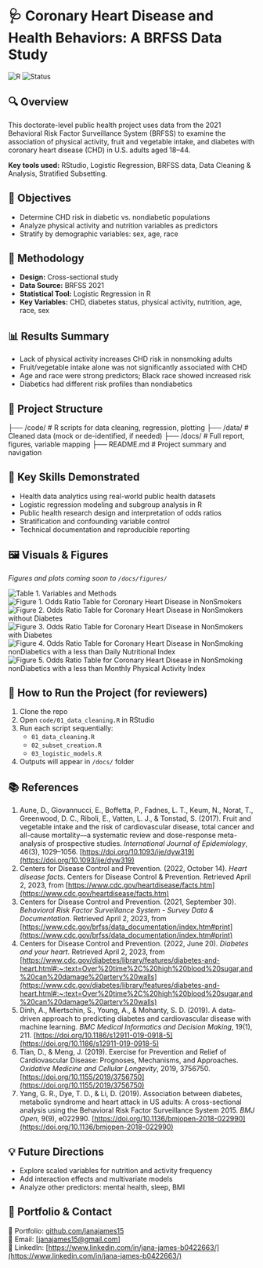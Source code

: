 # 🩺 Coronary Heart Disease and Health Behaviors: A BRFSS Data Study

![R](https://img.shields.io/badge/R-Data%20Science-blue?logo=r)
![Status](https://img.shields.io/badge/status-Complete-success)

## 🔍 Overview
This doctorate-level public health project uses data from the 2021 Behavioral Risk Factor Surveillance System (BRFSS) to examine the association of physical activity, fruit and vegetable intake, and diabetes with coronary heart disease (CHD) in U.S. adults aged 18–44.

**Key tools used:** RStudio, Logistic Regression, BRFSS data, Data Cleaning & Analysis, Stratified Subsetting.

## 📌 Objectives
- Determine CHD risk in diabetic vs. nondiabetic populations
- Analyze physical activity and nutrition variables as predictors
- Stratify by demographic variables: sex, age, race

## 🧪 Methodology
- **Design:** Cross-sectional study
- **Data Source:** BRFSS 2021
- **Statistical Tool:** Logistic Regression in R
- **Key Variables:** CHD, diabetes status, physical activity, nutrition, age, race, sex

## 📊 Results Summary
- Lack of physical activity increases CHD risk in nonsmoking adults
- Fruit/vegetable intake alone was not significantly associated with CHD
- Age and race were strong predictors; Black race showed increased risk
- Diabetics had different risk profiles than nondiabetics

## 📁 Project Structure
├── /code/ # R scripts for data cleaning, regression, plotting
├── /data/ # Cleaned data (mock or de-identified, if needed)
├── /docs/ # Full report, figures, variable mapping
├── README.md # Project summary and navigation

## 🧠 Key Skills Demonstrated
- Health data analytics using real-world public health datasets
- Logistic regression modeling and subgroup analysis in R
- Public health research design and interpretation of odds ratios
- Stratification and confounding variable control
- Technical documentation and reproducible reporting

## 🖼️ Visuals & Figures
*Figures and plots coming soon to `/docs/figures/`*

![Table 1. Variables and Methods](docs/figures/Table%201.%20Variables%20and%20Methods.png)
![Figure 1. Odds Ratio Table for Coronary Heart Disease in NonSmokers](docs/figures/Figure%201.%20Odds%20Ratio%20Table%20for%20Coronary%20Heart%20Disease%20in%20NonSmokers.png)
![Figure 2. Odds Ratio Table for Coronary Heart Disease in NonSmokers without Diabetes](docs/figures/Figure%202.%20Odds%20Ratio%20Table%20for%20Coronary%20Heart%20Diseasein%20NonSmokers%20without%20Diabetes.png)
![Figure 3. Odds Ratio Table for Coronary Heart Disease in NonSmokers with Diabetes](docs/figures/Figure%203.%20Odds%20Ratio%20Table%20for%20Coronary%20Heart%20Disease%20in%20NonSmokers%20with%20Diabetes.png)
![Figure 4. Odds Ratio Table for Coronary Heart Disease in NonSmoking nonDiabetics with a less than Daily Nutritional Index](docs/figures/Figure%204.%20Odds%20Ratio%20Table%20for%20Coronary%20Heart%20Disease%20in%20NonSmoking%20nonDiabetics%20with%20a%20less%20than%20Daily%20Nutritional%20Index.png)
![Figure 5. Odds Ratio Table for Coronary Heart Disease in NonSmoking nonDiabetics with a less than Monthly Physical Activity Index](docs/figures/Figure%205.%20Odds%20Ratio%20Table%20for%20Coronary%20Heart%20Disease%20in%20NonSmoking%20nonDiabetics%20with%20a%20less%20than%20Monthly%20Physical%20Activity%20Index.png)


## 📘 How to Run the Project (for reviewers)
1. Clone the repo
2. Open `code/01_data_cleaning.R` in RStudio
3. Run each script sequentially:  
   - `01_data_cleaning.R`  
   - `02_subset_creation.R`  
   - `03_logistic_models.R`
4. Outputs will appear in `/docs/` folder

## 📚 References
1. Aune, D., Giovannucci, E., Boffetta, P., Fadnes, L. T., Keum, N., Norat, T., Greenwood, D. C., Riboli, E., Vatten, L. J., & Tonstad, S. (2017). Fruit and vegetable intake and the risk of cardiovascular disease, total cancer and all-cause mortality—a systematic review and dose-response meta-analysis of prospective studies. *International Journal of Epidemiology*, 46(3), 1029–1056. [https://doi.org/10.1093/ije/dyw319](https://doi.org/10.1093/ije/dyw319)
2. Centers for Disease Control and Prevention. (2022, October 14). *Heart disease facts*. Centers for Disease Control & Prevention. Retrieved April 2, 2023, from [https://www.cdc.gov/heartdisease/facts.htm](https://www.cdc.gov/heartdisease/facts.htm)
3. Centers for Disease Control and Prevention. (2021, September 30). *Behavioral Risk Factor Surveillance System - Survey Data & Documentation*. Retrieved April 2, 2023, from [https://www.cdc.gov/brfss/data_documentation/index.htm#print](https://www.cdc.gov/brfss/data_documentation/index.htm#print)
4. Centers for Disease Control and Prevention. (2022, June 20). *Diabetes and your heart*. Retrieved April 2, 2023, from [https://www.cdc.gov/diabetes/library/features/diabetes-and-heart.html#:~:text=Over%20time%2C%20high%20blood%20sugar,and%20can%20damage%20artery%20walls](https://www.cdc.gov/diabetes/library/features/diabetes-and-heart.html#:~:text=Over%20time%2C%20high%20blood%20sugar,and%20can%20damage%20artery%20walls)
5. Dinh, A., Miertschin, S., Young, A., & Mohanty, S. D. (2019). A data-driven approach to predicting diabetes and cardiovascular disease with machine learning. *BMC Medical Informatics and Decision Making*, 19(1), 211. [https://doi.org/10.1186/s12911-019-0918-5](https://doi.org/10.1186/s12911-019-0918-5)
6. Tian, D., & Meng, J. (2019). Exercise for Prevention and Relief of Cardiovascular Disease: Prognoses, Mechanisms, and Approaches. *Oxidative Medicine and Cellular Longevity*, 2019, 3756750. [https://doi.org/10.1155/2019/3756750](https://doi.org/10.1155/2019/3756750)
7. Yang, G. R., Dye, T. D., & Li, D. (2019). Association between diabetes, metabolic syndrome and heart attack in US adults: A cross-sectional analysis using the Behavioral Risk Factor Surveillance System 2015. *BMJ Open*, 9(9), e022990. [https://doi.org/10.1136/bmjopen-2018-022990](https://doi.org/10.1136/bmjopen-2018-022990)

## 💡 Future Directions
- Explore scaled variables for nutrition and activity frequency
- Add interaction effects and multivariate models
- Analyze other predictors: mental health, sleep, BMI

## 🔗 Portfolio & Contact
📂 Portfolio: [github.com/janajames15](https://github.com/janajames15)  
📧 Email: [janajames15@gmail.com]  
🔗 LinkedIn: [https://www.linkedin.com/in/jana-james-b0422663/](https://www.linkedin.com/in/jana-james-b0422663/)
